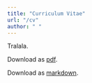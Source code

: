 ```yaml
---
title: "Curriculum Vitae"
url: "/cv"
author: " "
---
```


Tralala.

Download as [pdf](./files/eorlov_cv.pdf).

Download as [markdown](./files/eorlov_cv.md).
